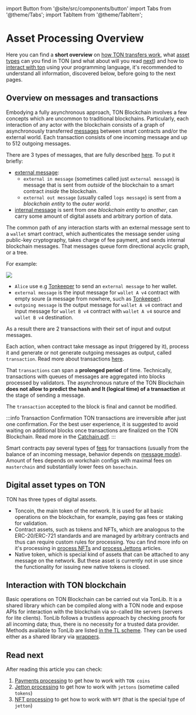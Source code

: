 import Button from '@site/src/components/button'
import Tabs from '@theme/Tabs';
import TabItem from '@theme/TabItem';

# Asset Processing Overview

Here you can find a **short overview** on [how TON transfers work](/develop/dapps/asset-processing/overview#overview-on-messages-and-transactions), what [asset types](/develop/dapps/asset-processing/overview#digital-asset-types-on-ton) can you find in TON (and what about will you read [next](/develop/dapps/asset-processing/overview#read-next)) and how to [interact with ton](/develop/dapps/asset-processing/overview#interaction-with-ton-blockchain) using your programming language, it's recommended to understand all information, discovered below, before going to the next pages.

## Overview on messages and transactions

Embodying a fully asynchronous approach, TON Blockchain involves a few concepts which are uncommon to traditional blockchains. Particularly, each interaction of any actor with the blockchain consists of a graph of asynchronously transferred [messages](/develop/smart-contracts/guidelines/message-delivery-guarantees) between smart contracts and/or the external world. Each transaction consists of one incoming message and up to 512 outgoing messages.

There are 3 types of messages, that are fully described [here](/develop/smart-contracts/messages#types-of-messages). To put it briefly:
* [external message](/develop/smart-contracts/guidelines/external-messages):
  *  `external in message` (sometimes called just `external message`) is message that is sent from *outside* of the blockchain to a smart contract *inside* the blockchain.
  *  `external out message` (usually called `logs message`) is sent from a *blockchain entity* to the *outer world*.
* [internal message](/develop/smart-contracts/guidelines/internal-messages) is sent from one *blockchain entity* to *another*, can carry some amount of digital assets and arbitrary portion of data.

The common path of any interaction starts with an external message sent to a `wallet` smart contract, which authenticates the message sender using public-key cryptography, takes charge of fee payment, and sends internal blockchain messages. That messages queue form directional acyclic graph, or a tree.

For example:

![](/img/docs/asset-processing/alicemsgDAG.svg)

* `Alice` use e.g [Tonkeeper](https://tonkeeper.com/) to send an `external message` to her wallet.
* `external message` is the input message for `wallet A v4` contract with empty soure (a message from nowhere, such as [Tonkeeper](https://tonkeeper.com/)).
* `outgoing message` is the output message for `wallet A v4` contract and input message for `wallet B v4` contract with `wallet A v4` source and `wallet B v4` destination.

As a result there are 2 transactions with their set of input and output messages.

Each action, when contract take message as input (triggered by it), process it and generate or not generate outgoing messages as output, called `transaction`. Read more about transactions [here](/develop/smart-contracts/guidelines/message-delivery-guarantees#what-is-a-transaction).

That `transactions` can span a **prolonged period** of time. Technically, transactions with queues of messages are aggregated into blocks processed by validators. The asynchronous nature of the TON Blockchain **does not allow to predict the hash and lt (logical time) of a transaction** at the stage of sending a message.

The `transaction` accepted to the block is final and cannot be modified.

:::info Transaction Confirmation
TON transactions are irreversible after just one confirmation. For the best user experience, it is suggested to avoid waiting on additional blocks once transactions are finalized on the TON Blockchain. Read more in the [Catchain.pdf](https://docs.ton.org/catchain.pdf#page=3).
:::

Smart contracts pay several types of [fees](/develop/smart-contracts/fees) for transactions (usually from the balance of an incoming message, behavior depends on [message mode](/develop/smart-contracts/messages#message-modes)). Amount of fees depends on workchain configs with maximal fees on `masterchain` and substantially lower fees on `basechain`.

## Digital asset types on TON

TON has three types of digital assets.
- Toncoin, the main token of the network. It is used for all basic operations on the blockchain, for example, paying gas fees or staking for validation.
- Contract assets, such as tokens and NFTs, which are analogous to the ERC-20/ERC-721 standards and are managed by arbitrary contracts and thus can require custom rules for processing. You can find more info on it's processing in [process NFTs](/develop/dapps/asset-processing/nfts) and [process Jettons](/develop/dapps/asset-processing/jettons) articles.
- Native token, which is special kind of assets that can be attached to any message on the network. But these asset is currently not in use since the functionality for issuing new native tokens is closed.

## Interaction with TON blockchain
Basic operations on TON Blockchain can be carried out via TonLib. It is a shared library which can be compiled along with a TON node and expose APIs for interaction with the blockchain via so-called lite servers (servers for lite clients). TonLib follows a trustless approach by checking proofs for all incoming data; thus, there is no necessity for a trusted data provider. Methods available to TonLib are listed [in the TL scheme](https://github.com/ton-blockchain/ton/blob/master/tl/generate/scheme/tonlib_api.tl#L234). They can be used either as a shared library via [wrappers](/develop/dapps/asset-processing/#repositories).

## Read next

After reading this article you can check:
1. [Payments processing](/develop/dapps/asset-processing/) to get how to work with `TON coins`
2. [Jetton processing](/develop/dapps/asset-processing/jettons) to get how to work with `jettons` (sometime called `tokens`)
3. [NFT processing](/develop/dapps/asset-processing/nfts) to get how to work with `NFT` (that is the special type of `jetton`)
